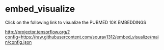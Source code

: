 # embed_visualize

Click on the following link to visualize the PUBMED 10K EMBEDDINGS

http://projector.tensorflow.org/?config=https://raw.githubusercontent.com/sourav1312/embed_visualize/main/config.json
